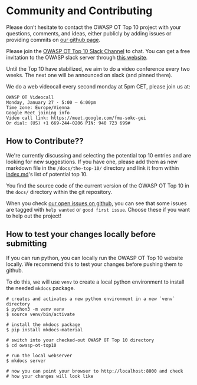 # Community and Contributing

Please don’t hesitate to contact the OWASP OT Top 10 project with your questions, comments, and ideas, either publicly by adding issues or providing commits on [our github page](https://github.com/OWASP/www-project-operational-technology-top-10).

Please join the [OWASP OT Top 10 Slack Channel](https://owasp.slack.com/archives/C07HDTYRA6R) to chat. You can get a free invitation to the OWASP slack server through [this website](https://owasp.org/slack/invite).

Until the Top 10 have stabilized, we aim to do a video conference every two weeks. The next one will be announced on slack (and pinned there).

We do a web videocall every second monday at 5pm CET, please join us at:

```plain
OWASP OT Videocall
Monday, January 27 · 5:00 – 6:00pm
Time zone: Europe/Vienna
Google Meet joining info
Video call link: https://meet.google.com/fmu-sokc-gei
Or dial: ‪(US) +1 669-244-0206‬ PIN: ‪940 723 699‬#
```

## How to Contribute??

We're currently discussing and selecting the potential top 10 entries and are looking for new suggestions. If you have one, please add them as new markdown file in the `/docs/the-top-10/` directory and link it from within [index.md](../the-top-10/index.md)'s list of potential top 10.

You find the source code of the current version of the OWASP OT Top 10 in the `docs/` directory within the git repository.

When you check [our open issues on github](https://github.com/OWASP/www-project-operational-technology-top-10/issues), you can see that some issues are tagged with `help wanted` or `good first issue`. Choose these if you want to help out the project!

## How to test your changes locally before submitting

If you can run python, you can locally run the OWASP OT Top 10 website locally. We recommend this to test your changes before pushing them to github.

To do this, we will use `venv` to create a local python environment to install the needed `mkdocs` package.

```shell
# creates and activates a new python environment in a new `venv` directory
$ python3 -m venv venv
$ source venv/bin/activate

# install the mkdocs package
$ pip install mkdocs-material

# switch into your checked-out OWASP OT Top 10 directory
$ cd owasp-ot-top10

# run the local webserver
$ mkdocs server

# now you can point your browser to http://localhost:8000 and check
# how your changes will look like
```
